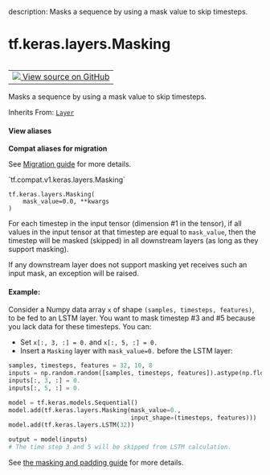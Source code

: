description: Masks a sequence by using a mask value to skip timesteps.

<div itemscope itemtype="http://developers.google.com/ReferenceObject">
<meta itemprop="name" content="tf.keras.layers.Masking" />
<meta itemprop="path" content="Stable" />
<meta itemprop="property" content="__init__"/>
<meta itemprop="property" content="__new__"/>
</div>

# tf.keras.layers.Masking

<!-- Insert buttons and diff -->

<table class="tfo-notebook-buttons tfo-api nocontent" align="left">
<td>
  <a target="_blank" href="https://github.com/tensorflow/tensorflow/blob/r2.4/tensorflow/python/keras/layers/core.py#L77-L140">
    <img src="https://www.tensorflow.org/images/GitHub-Mark-32px.png" />
    View source on GitHub
  </a>
</td>
</table>



Masks a sequence by using a mask value to skip timesteps.

Inherits From: [`Layer`](../../../tf/keras/layers/Layer.md)

<section class="expandable">
  <h4 class="showalways">View aliases</h4>
  <p>
<b>Compat aliases for migration</b>
<p>See
<a href="https://www.tensorflow.org/guide/migrate">Migration guide</a> for
more details.</p>
<p>`tf.compat.v1.keras.layers.Masking`</p>
</p>
</section>

<pre class="devsite-click-to-copy prettyprint lang-py tfo-signature-link">
<code>tf.keras.layers.Masking(
    mask_value=0.0, **kwargs
)
</code></pre>



<!-- Placeholder for "Used in" -->

For each timestep in the input tensor (dimension #1 in the tensor),
if all values in the input tensor at that timestep
are equal to `mask_value`, then the timestep will be masked (skipped)
in all downstream layers (as long as they support masking).

If any downstream layer does not support masking yet receives such
an input mask, an exception will be raised.

#### Example:



Consider a Numpy data array `x` of shape `(samples, timesteps, features)`,
to be fed to an LSTM layer. You want to mask timestep #3 and #5 because you
lack data for these timesteps. You can:

- Set `x[:, 3, :] = 0.` and `x[:, 5, :] = 0.`
- Insert a `Masking` layer with `mask_value=0.` before the LSTM layer:

```python
samples, timesteps, features = 32, 10, 8
inputs = np.random.random([samples, timesteps, features]).astype(np.float32)
inputs[:, 3, :] = 0.
inputs[:, 5, :] = 0.

model = tf.keras.models.Sequential()
model.add(tf.keras.layers.Masking(mask_value=0.,
                                  input_shape=(timesteps, features)))
model.add(tf.keras.layers.LSTM(32))

output = model(inputs)
# The time step 3 and 5 will be skipped from LSTM calculation.
```

See [the masking and padding guide](
  https://www.tensorflow.org/guide/keras/masking_and_padding)
for more details.

